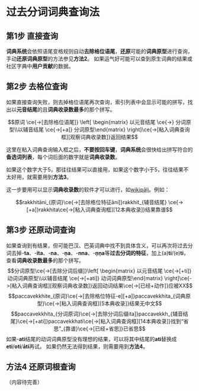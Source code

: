 # 过去分词词典查询法

## 第1步 直接查询
 
**词典系统**会依照语尾变格规则自动**去除格位语尾**，**还原**可能的**词典原型**进行查询，手动**还原词典原型**的方法参见**方法2**。
 如果运气好可能可以查到原生词典的结果或社区字典中**用户贡献**的数据。

## 第2步 去格位查询
如果直接查询失败，则去掉格位语尾再次查询，索引列表中会显示可能的拼写，找出以**元音结尾**的且**词典收录数最多**的那个拼写。

$$原词 \ce{->[去除格位语尾]} \left[ \begin{matrix} 以元音结尾 \ce{->} 分词原型\\以辅音结尾 \ce{->[+a]} 分词原型\end{matrix} \right]\ce{->[粘入词典查询框][观察词典收录数]}返回结果$$

这里在粘入词典查询输入框之后，**不要按回车键**，**词典系统**会很快给出拼写符合的**备选词列表**，每个词后面的数字就是**词典收录数**。
 
如果这个数字大于5，那往往结果可以直接用，如果这个数字小于5，往往结果不太好用，就需要用到**方法3**。
 
这一步要用可以显示**词典收录数**的软件才可以进行，如[wikipāḷi](https://www.wikipali.org/app/dict/ "wikipāḷi在线巴利语词典")。例如：
 
$$rakkhitāni_{原词}\ce{->[去除格位特征āni]}rakkhit_{辅音结尾} \ce{->[+a]}rakkhita\ce{->[粘入词典查询框][12本典收录]}结果靠谱$$

## 第3步 还原动词查询

如果查询到有结果，但可能巴汉、巴英词典中找不到具体含义，可以再次将过去分词去掉-**ta**、-**ita**、-**na**、-**ṇa**、-**nna**、-**ṇṇa**等**过去分词的特征**，加上(a)**ti**/(e)**ti**，查看**词典收录数最多**的那个拼写。
$$分词原型\ce{->[去除分词后缀]}\left[ \begin{matrix} 以元音结尾 \ce{->[+ti]} 动词词典原型\\以辅音结尾 \ce{->[+ati]} 动词词典原型\end{matrix} \right]\ce{->[粘入词典查询框][观察词典收录数]}返回动词结果\ce{->[已经+动作]}应被XX$$
$$paccavekkhite_{原词}\ce{->[去除格位特征-e][+a]}paccavekkhita_{词典原型}\ce{->[粘入词典查询框][5本典收录]}结果无中文$$
$$paccavekkhita_{分词原词}\ce{->[去除分词后缀ita]}paccavekkh_{辅音结尾}\ce{->[+ati]}paccavekkhati\ce{->[粘入词典查询框][14本典收录]}找到“省思”_{靠谱}\ce{->[已经+省思]}已省思$$
如果-**ati**结尾的动词词典原型没有理想的结果，可以将其中结尾的**ati**替换成**eti**/**oti**/**āti**再试。
如果仍然无法得到结果，则需要用到**方法4**。

## 方法4 还原词根查询

（内容待完善）